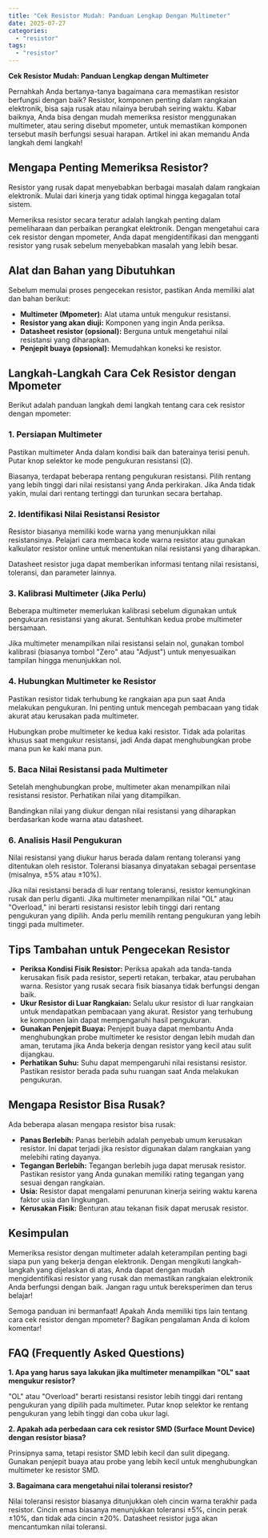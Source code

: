 ```yaml
---
title: "Cek Resistor Mudah: Panduan Lengkap Dengan Multimeter"
date: 2025-07-27
categories: 
  - "resistor"
tags: 
  - "resistor"
---
```


**Cek Resistor Mudah: Panduan Lengkap dengan Multimeter**

Pernahkah Anda bertanya-tanya bagaimana cara memastikan resistor berfungsi dengan baik? Resistor, komponen penting dalam rangkaian elektronik, bisa saja rusak atau nilainya berubah seiring waktu. Kabar baiknya, Anda bisa dengan mudah memeriksa resistor menggunakan multimeter, atau sering disebut mpometer, untuk memastikan komponen tersebut masih berfungsi sesuai harapan. Artikel ini akan memandu Anda langkah demi langkah!

## Mengapa Penting Memeriksa Resistor?

Resistor yang rusak dapat menyebabkan berbagai masalah dalam rangkaian elektronik. Mulai dari kinerja yang tidak optimal hingga kegagalan total sistem.

Memeriksa resistor secara teratur adalah langkah penting dalam pemeliharaan dan perbaikan perangkat elektronik. Dengan mengetahui cara cek resistor dengan mpometer, Anda dapat mengidentifikasi dan mengganti resistor yang rusak sebelum menyebabkan masalah yang lebih besar.

## Alat dan Bahan yang Dibutuhkan

Sebelum memulai proses pengecekan resistor, pastikan Anda memiliki alat dan bahan berikut:

- **Multimeter (Mpometer):** Alat utama untuk mengukur resistansi.
- **Resistor yang akan diuji:** Komponen yang ingin Anda periksa.
- **Datasheet resistor (opsional):** Berguna untuk mengetahui nilai resistansi yang diharapkan.
- **Penjepit buaya (opsional):** Memudahkan koneksi ke resistor.

## Langkah-Langkah Cara Cek Resistor dengan Mpometer

Berikut adalah panduan langkah demi langkah tentang cara cek resistor dengan mpometer:

### 1\. Persiapan Multimeter

Pastikan multimeter Anda dalam kondisi baik dan baterainya terisi penuh. Putar knop selektor ke mode pengukuran resistansi (Ω).

Biasanya, terdapat beberapa rentang pengukuran resistansi. Pilih rentang yang lebih tinggi dari nilai resistansi yang Anda perkirakan. Jika Anda tidak yakin, mulai dari rentang tertinggi dan turunkan secara bertahap.

### 2\. Identifikasi Nilai Resistansi Resistor

Resistor biasanya memiliki kode warna yang menunjukkan nilai resistansinya. Pelajari cara membaca kode warna resistor atau gunakan kalkulator resistor online untuk menentukan nilai resistansi yang diharapkan.

Datasheet resistor juga dapat memberikan informasi tentang nilai resistansi, toleransi, dan parameter lainnya.

### 3\. Kalibrasi Multimeter (Jika Perlu)

Beberapa multimeter memerlukan kalibrasi sebelum digunakan untuk pengukuran resistansi yang akurat. Sentuhkan kedua probe multimeter bersamaan.

Jika multimeter menampilkan nilai resistansi selain nol, gunakan tombol kalibrasi (biasanya tombol "Zero" atau "Adjust") untuk menyesuaikan tampilan hingga menunjukkan nol.

### 4\. Hubungkan Multimeter ke Resistor

Pastikan resistor tidak terhubung ke rangkaian apa pun saat Anda melakukan pengukuran. Ini penting untuk mencegah pembacaan yang tidak akurat atau kerusakan pada multimeter.

Hubungkan probe multimeter ke kedua kaki resistor. Tidak ada polaritas khusus saat mengukur resistansi, jadi Anda dapat menghubungkan probe mana pun ke kaki mana pun.

### 5\. Baca Nilai Resistansi pada Multimeter

Setelah menghubungkan probe, multimeter akan menampilkan nilai resistansi resistor. Perhatikan nilai yang ditampilkan.

Bandingkan nilai yang diukur dengan nilai resistansi yang diharapkan berdasarkan kode warna atau datasheet.

### 6\. Analisis Hasil Pengukuran

Nilai resistansi yang diukur harus berada dalam rentang toleransi yang ditentukan oleh resistor. Toleransi biasanya dinyatakan sebagai persentase (misalnya, ±5% atau ±10%).

Jika nilai resistansi berada di luar rentang toleransi, resistor kemungkinan rusak dan perlu diganti. Jika multimeter menampilkan nilai "OL" atau "Overload," ini berarti resistansi resistor lebih tinggi dari rentang pengukuran yang dipilih. Anda perlu memilih rentang pengukuran yang lebih tinggi pada multimeter.

## Tips Tambahan untuk Pengecekan Resistor

- **Periksa Kondisi Fisik Resistor:** Periksa apakah ada tanda-tanda kerusakan fisik pada resistor, seperti retakan, terbakar, atau perubahan warna. Resistor yang rusak secara fisik biasanya tidak berfungsi dengan baik.
- **Ukur Resistor di Luar Rangkaian:** Selalu ukur resistor di luar rangkaian untuk mendapatkan pembacaan yang akurat. Resistor yang terhubung ke komponen lain dapat mempengaruhi hasil pengukuran.
- **Gunakan Penjepit Buaya:** Penjepit buaya dapat membantu Anda menghubungkan probe multimeter ke resistor dengan lebih mudah dan aman, terutama jika Anda bekerja dengan resistor yang kecil atau sulit dijangkau.
- **Perhatikan Suhu:** Suhu dapat mempengaruhi nilai resistansi resistor. Pastikan resistor berada pada suhu ruangan saat Anda melakukan pengukuran.

## Mengapa Resistor Bisa Rusak?

Ada beberapa alasan mengapa resistor bisa rusak:

- **Panas Berlebih:** Panas berlebih adalah penyebab umum kerusakan resistor. Ini dapat terjadi jika resistor digunakan dalam rangkaian yang melebihi rating dayanya.
- **Tegangan Berlebih:** Tegangan berlebih juga dapat merusak resistor. Pastikan resistor yang Anda gunakan memiliki rating tegangan yang sesuai dengan rangkaian.
- **Usia:** Resistor dapat mengalami penurunan kinerja seiring waktu karena faktor usia dan lingkungan.
- **Kerusakan Fisik:** Benturan atau tekanan fisik dapat merusak resistor.

## Kesimpulan

Memeriksa resistor dengan multimeter adalah keterampilan penting bagi siapa pun yang bekerja dengan elektronik. Dengan mengikuti langkah-langkah yang dijelaskan di atas, Anda dapat dengan mudah mengidentifikasi resistor yang rusak dan memastikan rangkaian elektronik Anda berfungsi dengan baik. Jangan ragu untuk bereksperimen dan terus belajar!

Semoga panduan ini bermanfaat! Apakah Anda memiliki tips lain tentang cara cek resistor dengan mpometer? Bagikan pengalaman Anda di kolom komentar!

## FAQ (Frequently Asked Questions)

**1\. Apa yang harus saya lakukan jika multimeter menampilkan "OL" saat mengukur resistor?**

"OL" atau "Overload" berarti resistansi resistor lebih tinggi dari rentang pengukuran yang dipilih pada multimeter. Putar knop selektor ke rentang pengukuran yang lebih tinggi dan coba ukur lagi.

**2\. Apakah ada perbedaan cara cek resistor SMD (Surface Mount Device) dengan resistor biasa?**

Prinsipnya sama, tetapi resistor SMD lebih kecil dan sulit dipegang. Gunakan penjepit buaya atau probe yang lebih kecil untuk menghubungkan multimeter ke resistor SMD.

**3\. Bagaimana cara mengetahui nilai toleransi resistor?**

Nilai toleransi resistor biasanya ditunjukkan oleh cincin warna terakhir pada resistor. Cincin emas biasanya menunjukkan toleransi ±5%, cincin perak ±10%, dan tidak ada cincin ±20%. Datasheet resistor juga akan mencantumkan nilai toleransi.
